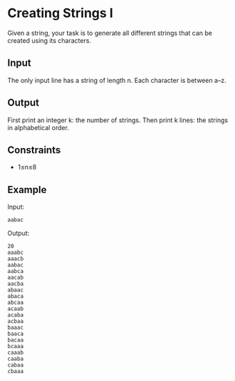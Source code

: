 # Creating Strings I

Given a string, your task is to generate all different strings that can be created using its characters.


## Input

The only input line has a string of length n. Each character is between a–z.

## Output

First print an integer k: the number of strings. Then print k lines: the strings in alphabetical order.

## Constraints

* 1≤n≤8

## Example

Input:

```
aabac
```

Output:

```
20
aaabc
aaacb
aabac
aabca
aacab
aacba
abaac
abaca
abcaa
acaab
acaba
acbaa
baaac
baaca
bacaa
bcaaa
caaab
caaba
cabaa
cbaaa
```


